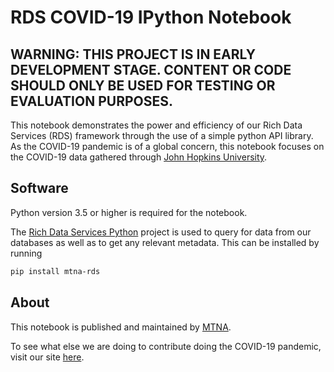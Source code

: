 # RDS COVID-19 IPython Notebook
## WARNING: THIS PROJECT IS IN EARLY DEVELOPMENT STAGE. CONTENT OR CODE SHOULD ONLY BE USED FOR TESTING OR EVALUATION PURPOSES.
This notebook demonstrates the power and efficiency of our Rich Data Services (RDS) framework through the use of a simple python API library. As the COVID-19 pandemic is of a global concern, this notebook focuses on the COVID-19 data gathered through [John Hopkins University](https://coronavirus.jhu.edu/).

## Software
Python version 3.5 or higher is required for the notebook.

The [Rich Data Services Python](https://github.com/mtna/rds-python) project is used to query for data from our databases as well as to get any relevant metadata. This can be installed by running
```bash
pip install mtna-rds
```

## About
This notebook is published and maintained by [MTNA](https://www.mtna.us/).

To see what else we are doing to contribute doing the COVID-19 pandemic, visit our site [here](https://covid19.richdataservices.com/).